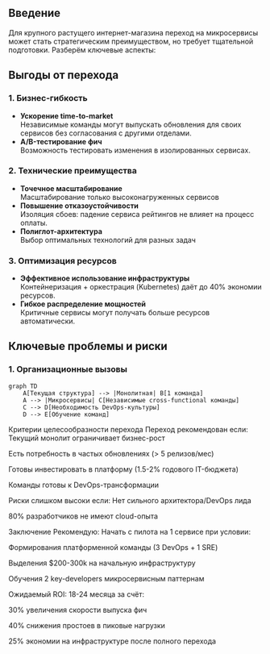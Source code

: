 
## Введение
Для крупного растущего интернет-магазина переход на микросервисы может стать стратегическим преимуществом, но требует тщательной подготовки. Разберём ключевые аспекты:

## Выгоды от перехода

### 1. **Бизнес-гибкость**
- **Ускорение time-to-market**  
  Независимые команды могут выпускать обновления для своих сервисов без согласования с другими отделами.
- **A/B-тестирование фич**  
  Возможность тестировать изменения в изолированных сервисах.

### 2. **Технические преимущества**
- **Точечное масштабирование**  
  Масштабирование только высоконагруженных сервисов 
- **Повышение отказоустойчивости**  
  Изоляция сбоев: падение сервиса рейтингов не влияет на процесс оплаты.
- **Полиглот-архитектура**  
  Выбор оптимальных технологий для разных задач

### 3. **Оптимизация ресурсов**
- **Эффективное использование инфраструктуры**  
  Контейнеризация + оркестрация (Kubernetes) даёт до 40% экономии ресурсов.
- **Гибкое распределение мощностей**  
  Критичные сервисы могут получать больше ресурсов автоматически.

## Ключевые проблемы и риски

### 1. **Организационные вызовы**
```mermaid
graph TD
    A[Текущая структура] --> |Монолитная| B[1 команда]
    A --> |Микросервисы| C[Независимые cross-functional команды]
    C --> D[Необходимость DevOps-культуры]
    D --> E[Обучение команд]
```

Критерии целесообразности перехода
Переход рекомендован если:
Текущий монолит ограничивает бизнес-рост

Есть потребность в частых обновлениях (> 5 релизов/мес)

Готовы инвестировать в платформу (1.5-2% годового IT-бюджета)

Команды готовы к DevOps-трансформации

Риски слишком высоки если:
Нет сильного архитектора/DevOps лида

80% разработчиков не имеют cloud-опыта

Заключение
Рекомендую: Начать с пилота на 1 сервисе при условии:

Формирования платформенной команды (3 DevOps + 1 SRE)

Выделения $200-300k на начальную инфраструктуру

Обучения 2 key-developers микросервисным паттернам

Ожидаемый ROI: 18-24 месяца за счёт:

30% увеличения скорости выпуска фич

40% снижения простоев в пиковые нагрузки

25% экономии на инфраструктуре после полного перехода
